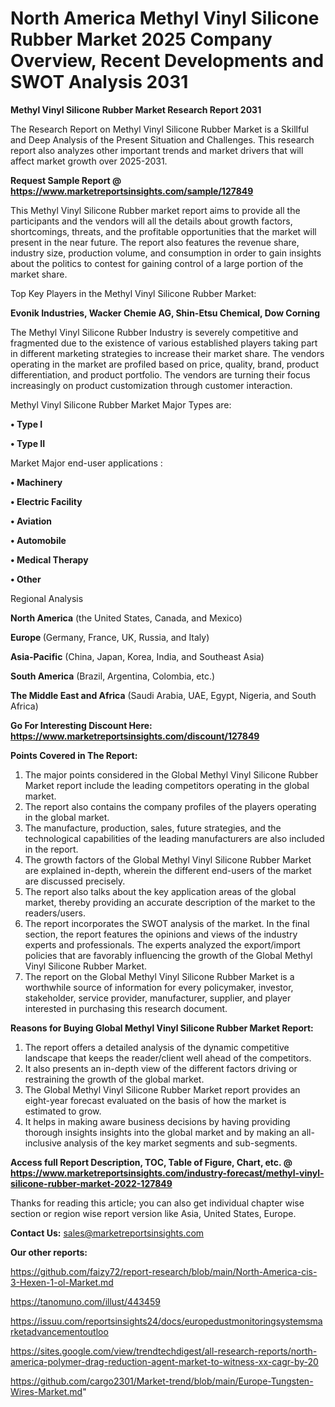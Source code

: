 # North America Methyl Vinyl Silicone Rubber Market 2025 Company Overview, Recent Developments and SWOT Analysis 2031

<strong>Methyl Vinyl Silicone Rubber Market Research Report 2031</strong>

The Research Report on Methyl Vinyl Silicone Rubber Market is a Skillful and Deep Analysis of the Present Situation and Challenges. This research report also analyzes other important trends and market drivers that will affect market growth over 2025-2031.

<strong>Request Sample Report @ <a href=https://www.marketreportsinsights.com/sample/127849>https://www.marketreportsinsights.com/sample/127849</a></strong>

This Methyl Vinyl Silicone Rubber market report aims to provide all the participants and the vendors will all the details about growth factors, shortcomings, threats, and the profitable opportunities that the market will present in the near future. The report also features the revenue share, industry size, production volume, and consumption in order to gain insights about the politics to contest for gaining control of a large portion of the market share.

Top Key Players in the Methyl Vinyl Silicone Rubber Market:

<strong>Evonik Industries, Wacker Chemie AG, Shin-Etsu Chemical, Dow Corning</strong>

The Methyl Vinyl Silicone Rubber Industry is severely competitive and fragmented due to the existence of various established players taking part in different marketing strategies to increase their market share. The vendors operating in the market are profiled based on price, quality, brand, product differentiation, and product portfolio. The vendors are turning their focus increasingly on product customization through customer interaction.

Methyl Vinyl Silicone Rubber Market Major Types are:

<strong>• Type I

• Type II</strong>

Market Major end-user applications :

<strong>• Machinery

• Electric Facility

• Aviation

• Automobile

• Medical Therapy

• Other</strong>

Regional Analysis

</u><strong><b>North America</b></strong> (the United States, Canada, and Mexico)

<strong><b>Europe </b></strong>(Germany, France, UK, Russia, and Italy)

<strong><b>Asia-Pacific</b></strong> (China, Japan, Korea, India, and Southeast Asia)

<strong><b>South America</b></strong> (Brazil, Argentina, Colombia, etc.)

<strong><b>The Middle East and Africa</b></strong> (Saudi Arabia, UAE, Egypt, Nigeria, and South Africa)

<strong>Go For Interesting Discount Here: <a href=https://www.marketreportsinsights.com/discount/127849>https://www.marketreportsinsights.com/discount/127849</a></strong>

<strong>Points Covered in The Report:</strong>
<ol>
  <li>The major points considered in the Global Methyl Vinyl Silicone Rubber Market report include the leading competitors operating in the global market.</li>
  <li>The report also contains the company profiles of the players operating in the global market.</li>
  <li>The manufacture, production, sales, future strategies, and the technological capabilities of the leading manufacturers are also included in the report.</li>
  <li>The growth factors of the Global Methyl Vinyl Silicone Rubber Market are explained in-depth, wherein the different end-users of the market are discussed precisely.</li>
  <li>The report also talks about the key application areas of the global market, thereby providing an accurate description of the market to the readers/users.</li>
  <li>The report incorporates the SWOT analysis of the market. In the final section, the report features the opinions and views of the industry experts and professionals. The experts analyzed the export/import policies that are favorably influencing the growth of the Global Methyl Vinyl Silicone Rubber Market.</li>
  <li>The report on the Global Methyl Vinyl Silicone Rubber Market is a worthwhile source of information for every policymaker, investor, stakeholder, service provider, manufacturer, supplier, and player interested in purchasing this research document.</li>
</ol>
<strong>Reasons for Buying Global Methyl Vinyl Silicone Rubber Market Report:</strong>

<ol>
  <li>The report offers a detailed analysis of the dynamic competitive landscape that keeps the reader/client well ahead of the competitors.</li>
  <li>It also presents an in-depth view of the different factors driving or restraining the growth of the global market.</li>
  <li>The Global Methyl Vinyl Silicone Rubber Market report provides an eight-year forecast evaluated on the basis of how the market is estimated to grow.</li>
  <li>It helps in making aware business decisions by having providing thorough insights insights into the global market and by making an all-inclusive analysis of the key market segments and sub-segments.</li>
</ol>
<strong>Access full Report Description, TOC, Table of Figure, Chart, etc. @ <a href=https://www.marketreportsinsights.com/industry-forecast/methyl-vinyl-silicone-rubber-market-2022-127849>https://www.marketreportsinsights.com/industry-forecast/methyl-vinyl-silicone-rubber-market-2022-127849</a></strong>


Thanks for reading this article; you can also get individual chapter wise section or region wise report version like Asia, United States, Europe.

<strong>Contact Us:</strong>
sales@marketreportsinsights.com

<strong>Our other reports:</strong>

<a href=https://github.com/faizy72/report-research/blob/main/North-America-cis-3-Hexen-1-ol-Market.md>https://github.com/faizy72/report-research/blob/main/North-America-cis-3-Hexen-1-ol-Market.md</a>

<a href=https://tanomuno.com/illust/443459>https://tanomuno.com/illust/443459</a>

<a href=https://issuu.com/reportsinsights24/docs/europedustmonitoringsystemsmarketadvancementoutloo>https://issuu.com/reportsinsights24/docs/europedustmonitoringsystemsmarketadvancementoutloo</a>

<a href=https://sites.google.com/view/trendtechdigest/all-research-reports/north-america-polymer-drag-reduction-agent-market-to-witness-xx-cagr-by-20>https://sites.google.com/view/trendtechdigest/all-research-reports/north-america-polymer-drag-reduction-agent-market-to-witness-xx-cagr-by-20</a>

<a href=https://github.com/cargo2301/Market-trend/blob/main/Europe-Tungsten-Wires-Market.md>https://github.com/cargo2301/Market-trend/blob/main/Europe-Tungsten-Wires-Market.md</a>"
